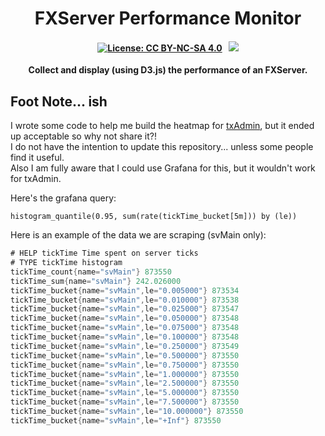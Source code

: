 <p align="center">
    <h1 align="center">
        FXServer Performance Monitor
    </h1>
    <h4 align="center">
        <a href="https://creativecommons.org/licenses/by-nc-sa/4.0/"><img src="https://img.shields.io/badge/License-CC%20BY--NC--SA%204.0-lightgrey.svg" alt="License: CC BY-NC-SA 4.0"></img></a>
        &nbsp; 
        <a href="https://discord.gg/f3TsfvD"><img src="https://discordapp.com/api/guilds/577993482761928734/widget.png?style=shield"></img></a>
    </h4>
    <p align="center">
        <b>Collect and display (using D3.js) the performance of an FXServer.</b>
    </p>
</p>

## Foot Note... ish
I wrote some code to help me build the heatmap for [txAdmin](https://github.com/tabarra/txAdmin), but it ended up acceptable so why not share it?!  
I do not have the intention to update this repository... unless some people find it useful.  
Also I am fully aware that I could use Grafana for this, but it wouldn't work for txAdmin.  
   
Here's the grafana query:
```
histogram_quantile(0.95, sum(rate(tickTime_bucket[5m])) by (le))
```  
  
Here is an example of the data we are scraping (svMain only):
```c#
# HELP tickTime Time spent on server ticks
# TYPE tickTime histogram
tickTime_count{name="svMain"} 873550
tickTime_sum{name="svMain"} 242.026000
tickTime_bucket{name="svMain",le="0.005000"} 873534
tickTime_bucket{name="svMain",le="0.010000"} 873538
tickTime_bucket{name="svMain",le="0.025000"} 873547
tickTime_bucket{name="svMain",le="0.050000"} 873548
tickTime_bucket{name="svMain",le="0.075000"} 873548
tickTime_bucket{name="svMain",le="0.100000"} 873548
tickTime_bucket{name="svMain",le="0.250000"} 873549
tickTime_bucket{name="svMain",le="0.500000"} 873550
tickTime_bucket{name="svMain",le="0.750000"} 873550
tickTime_bucket{name="svMain",le="1.000000"} 873550
tickTime_bucket{name="svMain",le="2.500000"} 873550
tickTime_bucket{name="svMain",le="5.000000"} 873550
tickTime_bucket{name="svMain",le="7.500000"} 873550
tickTime_bucket{name="svMain",le="10.000000"} 873550
tickTime_bucket{name="svMain",le="+Inf"} 873550
```
